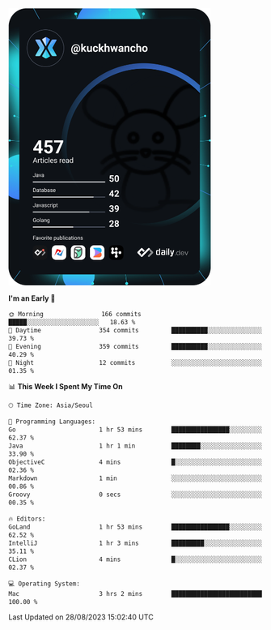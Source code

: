 <a href="https://app.daily.dev/kuckhwancho"><img src="https://github.com/kuckjwi0928/kuckjwi0928/blob/master/devcard.svg" width="400" alt="Kuckjwi Devcard"/></a>

<!--START_SECTION:waka-->
**I'm an Early 🐤** 

```text
🌞 Morning                166 commits         █████░░░░░░░░░░░░░░░░░░░░   18.63 % 
🌆 Daytime                354 commits         ██████████░░░░░░░░░░░░░░░   39.73 % 
🌃 Evening                359 commits         ██████████░░░░░░░░░░░░░░░   40.29 % 
🌙 Night                  12 commits          ░░░░░░░░░░░░░░░░░░░░░░░░░   01.35 % 
```


📊 **This Week I Spent My Time On** 

```text
🕑︎ Time Zone: Asia/Seoul

💬 Programming Languages: 
Go                       1 hr 53 mins        ████████████████░░░░░░░░░   62.37 % 
Java                     1 hr 1 min          ████████░░░░░░░░░░░░░░░░░   33.90 % 
ObjectiveC               4 mins              █░░░░░░░░░░░░░░░░░░░░░░░░   02.36 % 
Markdown                 1 min               ░░░░░░░░░░░░░░░░░░░░░░░░░   00.86 % 
Groovy                   0 secs              ░░░░░░░░░░░░░░░░░░░░░░░░░   00.35 % 

🔥 Editors: 
GoLand                   1 hr 53 mins        ████████████████░░░░░░░░░   62.52 % 
IntelliJ                 1 hr 3 mins         █████████░░░░░░░░░░░░░░░░   35.11 % 
CLion                    4 mins              █░░░░░░░░░░░░░░░░░░░░░░░░   02.37 % 

💻 Operating System: 
Mac                      3 hrs 2 mins        █████████████████████████   100.00 % 
```


 Last Updated on 28/08/2023 15:02:40 UTC
<!--END_SECTION:waka-->

